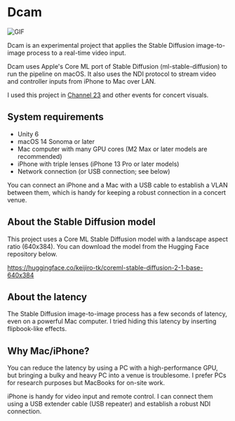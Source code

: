 Dcam
====

![GIF](https://github.com/keijiro/Dcam/assets/343936/60f8ded1-24fc-4b2c-a367-36ca35702c52)

Dcam is an experimental project that applies the Stable Diffusion image-to-image process to a real-time video input.

Dcam uses Apple's Core ML port of Stable Diffusion (ml-stable-diffusion) to run the pipeline on macOS.
It also uses the NDI protocol to stream video and controller inputs from iPhone to Mac over LAN.

I used this project in [Channel 23] and other events for concert visuals.

[Channel 23]: https://www.youtube.com/watch?v=SjJJ-vSprtA

System requirements
-------------------

- Unity 6
- macOS 14 Sonoma or later
- Mac computer with many GPU cores (M2 Max or later models are recommended)
- iPhone with triple lenses (iPhone 13 Pro or later models)
- Network connection (or USB connection; see below)

You can connect an iPhone and a Mac with a USB cable to establish a VLAN between them,
which is handy for keeping a robust connection in a concert venue.

About the Stable Diffusion model
--------------------------------

This project uses a Core ML Stable Diffusion model with a landscape aspect ratio (640x384).
You can download the model from the Hugging Face repository below.

https://huggingface.co/keijiro-tk/coreml-stable-diffusion-2-1-base-640x384

About the latency
-----------------

The Stable Diffusion image-to-image process has a few seconds of latency, even on a powerful Mac computer.
I tried hiding this latency by inserting flipbook-like effects.

Why Mac/iPhone?
---------------

You can reduce the latency by using a PC with a high-performance GPU,
but bringing a bulky and heavy PC into a venue is troublesome.
I prefer PCs for research purposes but MacBooks for on-site work.

iPhone is handy for video input and remote control.
I can connect them using a USB extender cable (USB repeater) and establish a robust NDI connection.

